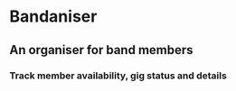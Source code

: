 # Bandaniser
## An organiser for band members

### Track member availability, gig status and details
